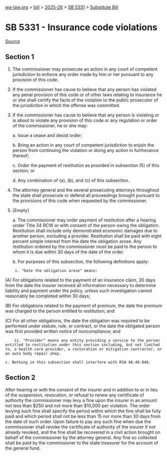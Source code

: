 [wa-law.org](/) > [bill](/bill/) > [2025-26](/bill/2025-26/) > [SB 5331](/bill/2025-26/sb/5331/) > [Substitute Bill](/bill/2025-26/sb/5331/S/)

# SB 5331 - Insurance code violations

[Source](http://lawfilesext.leg.wa.gov/biennium/2025-26/Pdf/Bills/Senate%20Bills/5331-S.pdf)

## Section 1
1. The commissioner may prosecute an action in any court of competent jurisdiction to enforce any order made by him or her pursuant to any provision of this code.

2. If the commissioner has cause to believe that any person has violated any penal provision of this code or of other laws relating to insurance he or she shall certify the facts of the violation to the public prosecutor of the jurisdiction in which the offense was committed.

3. If the commissioner has cause to believe that any person is violating or is about to violate any provision of this code or any regulation or order of the commissioner, he or she may:

    a. Issue a cease and desist order;

    b. Bring an action in any court of competent jurisdiction to enjoin the person from continuing the violation or doing any action in furtherance thereof;

    c. Order the payment of restitution as provided in subsection (5) of this section; or

    d. Any combination of (a), (b), and (c) of this subsection.

4. The attorney general and the several prosecuting attorneys throughout the state shall prosecute or defend all proceedings brought pursuant to the provisions of this code when requested by the commissioner.

5. [Empty]

    a. The commissioner may order payment of restitution after a hearing under Title 34 RCW or with consent of the person owing the obligation. Restitution shall include only demonstrated economic damages due to another person, excluding a provider. Restitution shall be paid with eight percent simple interest from the date the obligation arose. Any restitution ordered by the commissioner must be paid to the person to whom it is due within 30 days of the date of the order.

    b. For purposes of this subsection, the following definitions apply:

        i. "Date the obligation arose" means:

(A) For obligations related to the payment of an insurance claim, 30 days from the date the insurer received all information necessary to determine liability and payment under the policy, unless such investigation cannot reasonably be completed within 30 days;

(B) For obligations related to the payment of premium, the date the premium was charged to the person entitled to restitution; and

(C) For all other obligations, the date the obligation was required to be performed under statute, rule, or contract, or the date the obligated person was first provided written notice of noncompliance; and

        ii. "Provider" means any entity providing a service to the person entitled to restitution under this section including, but not limited to, a health care provider, a restoration or mitigation contractor, or an auto body repair shop.

    c. Nothing in this subsection shall interfere with RCW 48.49.040.

## Section 2
After hearing or with the consent of the insurer and in addition to or in lieu of the suspension, revocation, or refusal to renew any certificate of authority the commissioner may levy a fine upon the insurer in an amount not less than $250 and not more than $10,000 per violation. The order levying such fine shall specify the period within which the fine shall be fully paid and which period shall not be less than 15 nor more than 30 days from the date of such order. Upon failure to pay any such fine when due the commissioner shall revoke the certificate of authority of the insurer if not already revoked, and the fine shall be recovered in a civil action brought on behalf of the commissioner by the attorney general. Any fine so collected shall be paid by the commissioner to the state treasurer for the account of the general fund.
